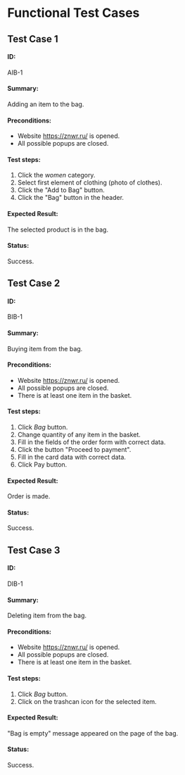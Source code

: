 # Functional Test Cases

## Test Case 1

#### ID:

AIB-1

#### Summary:

Adding an item to the bag.

#### Preconditions:

- Website https://znwr.ru/ is opened.
- All possible popups are closed.

#### Test steps:

1. Click the _women_ category.
2. Select first element of clothing (photo of clothes).
3. Click the "Add to Bag" button.
4. Click the "Bag" button in the header.

#### Expected Result:

The selected product is in the bag.

#### Status:

Success.

## Test Case 2

#### ID:

BIB-1

#### Summary:

Buying item from the bag.

#### Preconditions:

- Website https://znwr.ru/ is opened.
- All possible popups are closed.
- There is at least one item in the basket.

#### Test steps:

1. Click _Bag_ button.
2. Change quantity of any item in the basket.
3. Fill in the fields of the order form with correct data.
4. Click the button "Proceed to payment".
5. Fill in the card data with correct data.
6. Click Pay button.

#### Expected Result:

Order is made.

#### Status:

Success.

## Test Case 3

#### ID:

DIB-1

#### Summary:

Deleting item from the bag.

#### Preconditions:

- Website https://znwr.ru/ is opened.
- All possible popups are closed.
- There is at least one item in the basket.

#### Test steps:

1. Click _Bag_ button.
2. Click on the trashcan icon for the selected item.

#### Expected Result:

"Bag is empty" message appeared on the page of the bag.

#### Status:

Success.
